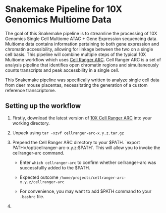 Snakemake Pipeline for 10X Genomics Multiome Data
==================================================
The goal of this Snakemake pipeline is to streamline the processing of 10X Genomics Single Cell Multiome ATAC + Gene Expression sequencing data. Multiome data contains information pertaining to both gene expression and chromatin accessibility, allowing for linkage between the two on a single cell basis. This pipeline will combine multiple steps of the typical 10X Multiome workflow which uses [Cell Ranger ARC](https://support.10xgenomics.com/single-cell-multiome-atac-gex/software/pipelines/latest/what-is-cell-ranger-arc). Cell Ranger ARC is a set of analysis pipeline that identifies open chromatin regions and simultaneously counts transcripts and peak accessbility in a single cell.

This Snakemake pipeline was specifically written to analyze single cell data from deer mouse placentas, necessitating the generation of a custom reference transcriptome.

Setting up the workflow
------------------------

1. Firstly, download the latest version of [10X Cell Ranger ARC](https://support.10xgenomics.com/single-cell-multiome-atac-gex/software/downloads/latest) into your working directory.

2. Unpack using `tar -xzvf cellranger-arc-x.y.z.tar.gz`

3. Prepend the Cell Ranger ARC directory to your $PATH. `export PATH=/opt/cellranger-arc-x.y.z:$PATH`. This will allow you to invoke the cellranger-arc command.

      - Enter `which cellranger-arc` to confirm whether cellranger-arc was successfullly added to the $PATH.  
      - Expected outcome `/home/projects/cellranger-arc-x.y.z/cellranger-arc`
   
      - For convenience, you may want to add $PATH command to your `.bashrc` file.  

4. 













